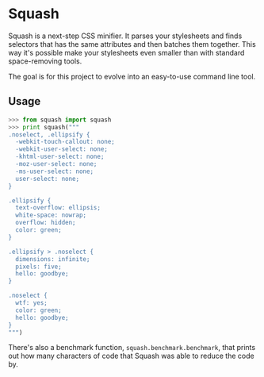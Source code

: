 Squash
======

Squash is a next-step CSS minifier. It parses your stylesheets and finds selectors that has the same attributes and then batches them together. This way it's possible make your stylesheets even smaller than with standard space-removing tools.

The goal is for this project to evolve into an easy-to-use command line tool.

Usage
-----

```python
>>> from squash import squash
>>> print squash("""
.noselect, .ellipsify {
  -webkit-touch-callout: none;
  -webkit-user-select: none;
  -khtml-user-select: none;
  -moz-user-select: none;
  -ms-user-select: none;
  user-select: none;
}

.ellipsify {
  text-overflow: ellipsis;
  white-space: nowrap;
  overflow: hidden;
  color: green;
}

.ellipsify > .noselect {
  dimensions: infinite;
  pixels: five;
  hello: goodbye;
}

.noselect {
  wtf: yes;
  color: green;
  hello: goodbye;
}
""")
```

There's also a benchmark function, `squash.benchmark.benchmark`, that prints out how many characters of code that Squash was able to reduce the code by.
